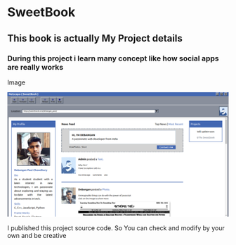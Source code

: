 <h1>SweetBook</h1>
<h2>This book is actually My Project details</h2>
<h3>During this project i learn many concept like how social apps are really works</h3>
<p>Image</p>
<img src="./public/images/sweetbook.png" />
<p>I published this project source code. So You can check and modify by your own and be creative</p>
  